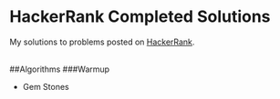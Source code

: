 HackerRank Completed Solutions
=======================

My solutions to problems posted on [HackerRank](https://www.hackerrank.com/domains).
<br/>
<br/>


##Algorithms
###Warmup
  * Gem Stones
